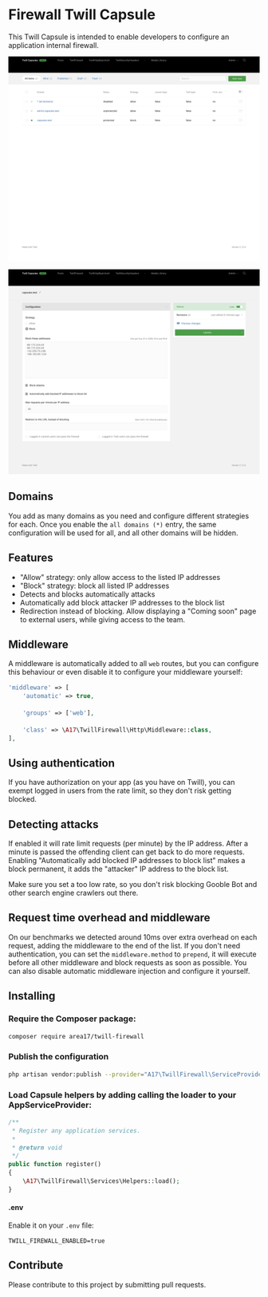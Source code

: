 # Firewall Twill Capsule

This Twill Capsule is intended to enable developers to configure an application internal firewall. 

![screenshot 1](docs/screenshot01.png)

![screenshot 2](docs/screenshot02.png)

## Domains

You add as many domains as you need and configure different strategies for each. Once you enable the `all domains (*)` entry, the same configuration will be used for all, and all other domains will be hidden.

## Features

- "Allow" strategy: only allow access to the listed IP addresses 
- "Block" strategy: block all listed IP addresses
- Detects and blocks automatically attacks
- Automatically add block attacker IP addresses to the block list
- Redirection instead of blocking. Allow displaying a "Coming soon" page to external users, while giving access to the team. 

## Middleware

A middleware is automatically added to all `web` routes, but you can configure this behaviour or even disable it to configure your middleware yourself:  

``` php
'middleware' => [
    'automatic' => true,

    'groups' => ['web'],

    'class' => \A17\TwillFirewall\Http\Middleware::class,
],
```

## Using authentication

If you have authorization on your app (as you have on Twill), you can exempt logged in users from the rate limit, so they don't risk getting blocked.

## Detecting attacks

If enabled it will rate limit requests (per minute) by the IP address. After a minute is passed the offending client can get back to do more requests. Enabling "Automatically add blocked IP addresses to block list" makes a block permanent, it adds the "attacker" IP address to the block list.

Make sure you set a too low rate, so you don't risk blocking Gooble Bot and other search engine crawlers out there. 

## Request time overhead and middleware

On our benchmarks we detected around 10ms over extra overhead on each request, adding the middleware to the end of the list. If you don't need authentication, you can set the `middleware.method` to `prepend`, it will execute before all other middleware and block requests as soon as possible. You can also disable automatic middleware injection and configure it yourself.   

## Installing

### Require the Composer package:

``` bash
composer require area17/twill-firewall
```

### Publish the configuration

``` bash
php artisan vendor:publish --provider="A17\TwillFirewall\ServiceProvider"
```

### Load Capsule helpers by adding calling the loader to your AppServiceProvider:

``` php
/**
 * Register any application services.
 *
 * @return void
 */
public function register()
{
    \A17\TwillFirewall\Services\Helpers::load();
}
```

#### .env 

Enable it on your `.env` file: 

```dotenv
TWILL_FIREWALL_ENABLED=true
```

## Contribute

Please contribute to this project by submitting pull requests.
